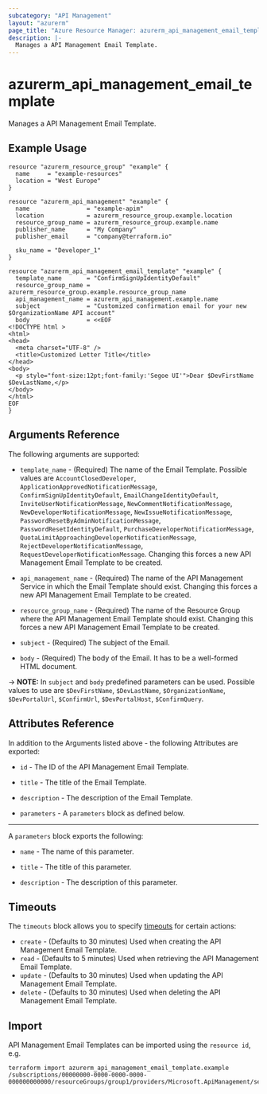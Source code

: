 ```yaml
---
subcategory: "API Management"
layout: "azurerm"
page_title: "Azure Resource Manager: azurerm_api_management_email_template"
description: |-
  Manages a API Management Email Template.
---
```


# azurerm_api_management_email_template

Manages a API Management Email Template.

## Example Usage

```hcl
resource "azurerm_resource_group" "example" {
  name     = "example-resources"
  location = "West Europe"
}

resource "azurerm_api_management" "example" {
  name                = "example-apim"
  location            = azurerm_resource_group.example.location
  resource_group_name = azurerm_resource_group.example.name
  publisher_name      = "My Company"
  publisher_email     = "company@terraform.io"

  sku_name = "Developer_1"
}

resource "azurerm_api_management_email_template" "example" {
  template_name       = "ConfirmSignUpIdentityDefault"
  resource_group_name = azurerm_resource_group.example.resource_group_name
  api_management_name = azurerm_api_management.example.name
  subject             = "Customized confirmation email for your new $OrganizationName API account"
  body                = <<EOF
<!DOCTYPE html >
<html>
<head>
  <meta charset="UTF-8" />
  <title>Customized Letter Title</title>
</head>
<body>
  <p style="font-size:12pt;font-family:'Segoe UI'">Dear $DevFirstName $DevLastName,</p>
</body>
</html>
EOF
}
```

## Arguments Reference

The following arguments are supported:

* `template_name` - (Required) The name of the Email Template. Possible values are `AccountClosedDeveloper`, `ApplicationApprovedNotificationMessage`, `ConfirmSignUpIdentityDefault`, `EmailChangeIdentityDefault`, `InviteUserNotificationMessage`, `NewCommentNotificationMessage`, `NewDeveloperNotificationMessage`, `NewIssueNotificationMessage`, `PasswordResetByAdminNotificationMessage`, `PasswordResetIdentityDefault`, `PurchaseDeveloperNotificationMessage`, `QuotaLimitApproachingDeveloperNotificationMessage`, `RejectDeveloperNotificationMessage`, `RequestDeveloperNotificationMessage`. Changing this forces a new API Management Email Template to be created.

* `api_management_name` - (Required) The name of the API Management Service in which the Email Template should exist. Changing this forces a new API Management Email Template to be created.

* `resource_group_name` - (Required) The name of the Resource Group where the API Management Email Template should exist. Changing this forces a new API Management Email Template to be created.

* `subject` - (Required) The subject of the Email.

* `body` - (Required) The body of the Email. It has to be a well-formed HTML document.

-> **NOTE:** In `subject` and `body` predefined parameters can be used. Possible values to use are `$DevFirstName`, `$DevLastName`, `$OrganizationName`, `$DevPortalUrl`, `$ConfirmUrl`, `$DevPortalHost`, `$ConfirmQuery`.

## Attributes Reference

In addition to the Arguments listed above - the following Attributes are exported:

* `id` - The ID of the API Management Email Template.

* `title` - The title of the Email Template.

* `description` - The description of the Email Template.

* `parameters` - A `parameters` block as defined below.

---

A `parameters` block exports the following:

* `name` - The name of this parameter.

* `title` - The title of this parameter.

* `description` - The description of this parameter.

## Timeouts

The `timeouts` block allows you to specify [timeouts](https://www.terraform.io/docs/configuration/resources.html#timeouts) for certain actions:

* `create` - (Defaults to 30 minutes) Used when creating the API Management Email Template.
* `read` - (Defaults to 5 minutes) Used when retrieving the API Management Email Template.
* `update` - (Defaults to 30 minutes) Used when updating the API Management Email Template.
* `delete` - (Defaults to 30 minutes) Used when deleting the API Management Email Template.

## Import

API Management Email Templates can be imported using the `resource id`, e.g.

```shell
terraform import azurerm_api_management_email_template.example /subscriptions/00000000-0000-0000-0000-000000000000/resourceGroups/group1/providers/Microsoft.ApiManagement/service/instance1/templates/template1
```

